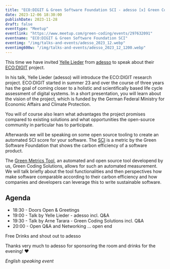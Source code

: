```yaml
---
title: "ECO:DIGIT & Green Software Foundation SCI - adesso [x] Green Coding Solutions"
date: 2023-12-06 18:30:00
publishDate: 2023-11-28
draft: false
eventtype: "Meetup"
eventlink: "https://www.meetup.com/green-coding/events/297632091"
eventname: "ECO:DIGIT & Green Software Foundation SCI"
eventimg: "/img/talks-and-events/adesso_2023_12.webp"
eventimg600w: "/img/talks-and-events/adesso_2023_12_1200.webp"
---
```


This time we have invited [Yelle Lieder](https://www.linkedin.com/in/lieder/) from [adesso](https://www.adesso.de/de/) to speak about their [ECO:DIGIT](https://gi.de/aktuelles/projekte/eco-digit) project.

In his talk, Yelle Lieder (adesso) will introduce the ECO:DIGIT research project. ECO:DIGIT started in summer 23 and over the course of three years has the goal of coming closer to a holistic and scientifically based life cycle assessment of digital systems.
In a short presentation, you will learn about the vision of the project, which is funded by the German Federal Ministry for Economic Affairs and Climate Protection.

You will of course also learn what advantages the project promises compared to existing solutions and what opportunities the open-source community in particular has to participate.

Afterwards we will be speaking on some open source tooling to create an automated SCI score for your software.
The [SCI](https://sci-guide.greensoftware.foundation/) is a metric by the Green Software Foundation that shows the carbon efficiency of a software product.

The [Green Metrics Tool](https://github.com/green-coding-services/green-metrics-tool/), an automated and open source tool developend by us, Green Coding Solutions, allows for such an automated measurement.
We will talk briefly about the tool functionalities and then perspectives how make software comparable according to their carbon efficiency and how companies and developers can leverage this to write sustainable software.

## Agenda

- 18:30 - Doors Open & Greetings
- 19:00 - Talk by Yelle Lieder - adesso incl. Q&A
- 19:30 - Talk by Arne Tarara - Green Coding Solutions incl. Q&A
- 20:00 - Open Q&A and Networking ... open end

Free Drinks and shout out to adesso

Thanks very much to adesso for sponsoring the room and drinks for the evening! ❤️

*English speaking event*

